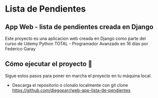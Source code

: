 # Lista de Pendientes
## App Web - lista de pendientes creada en Django

Este proyecto es una aplicacion web creada en Django como parte del curso de Udemy Python TOTAL - Programador Avanzado en 16 días por Federico Garay

## Cómo ejecutar el proyecto 🚀
Sigue estos pasos para poner en marcha el proyecto en tu máquina local.

* Descarga el repositorio o clonalo localmente con git clone https://github.com/diegoparr/web-app-lista-de-pendientes
